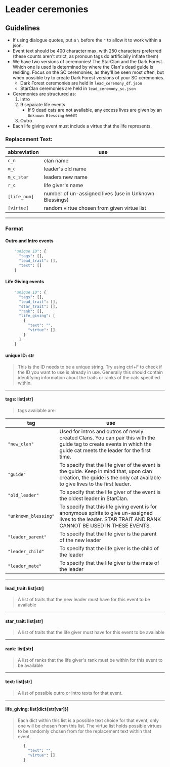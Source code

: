 # Leader ceremonies

## Guidelines
- If using dialogue quotes, put a `\` before the `"` to allow it to work within a json.
- Event text should be 400 character max, with 250 characters preferred (these counts aren't strict, as pronoun tags do artificially inflate them)
- We have two versions of ceremonies! The StarClan and the Dark Forest.  Which one is used is determined by where the Clan's dead guide is residing.  Focus on the SC ceremonies, as they'll be seen most often, but when possible try to create Dark Forest versions of your SC ceremonies.
  - Dark Forest ceremonies are held in `lead_ceremony_df.json`
  - StarClan ceremonies are held in `lead_ceremony_sc.json`
- Ceremonies are structured as:
  1. Intro
  2. 9 separate life events
      - If 9 dead cats are not available, any excess lives are given by an `Unknown Blessing` event
  3. Outro
- Each life giving event must include a virtue that the life represents.  

### Replacement Text:
| abbreviation | use                                                    |
|--------------|--------------------------------------------------------|
| `c_n`        | clan name                                              |
| `m_c`        | leader's old name                                      |
| `m_c_star`   | leaders new name                                       |
| `r_c`        | life giver's name                                      |
| `[life_num]` | number of un-assigned lives (use in Unknown Blessings) |
| `[virtue]`   | random virtue chosen from given virtue list            |

***
### Format

#### Outro and Intro events
```py
    "unique ID": {
      "tags": [],
      "lead_trait": [],
      "text": []
    }
```

#### Life Giving events

```py
    "unique ID": {
      "tags": [],
      "lead_trait": [],
      "star_trait": [],
      "rank": [],
      "life_giving": [
        {
          "text": "",
          "virtue": []
        }
      ]
    }
```

#### unique ID: str
> This is the ID needs to be a unique string. Try using ctrl+F to check if the ID you want to use is already in use.  Generally this should contain identifying information about the traits or ranks of the cats specified within.

***

#### tags: list[str]
> tags available are:

| tag                  | use                                                                                                                                                                      |
|----------------------|--------------------------------------------------------------------------------------------------------------------------------------------------------------------------|
| `"new_clan"`         | Used for intros and outros of newly created Clans. You can pair this with the guide tag to create events in which the guide cat meets the leader for the first time.     |
| `"guide"`            | To specify that the life giver of the event is the guide.  Keep in mind that, upon clan creation, the guide is the only cat available to give lives to the first leader. |
| `"old_leader"`       | To specify that the life giver of the event is the oldest leader in StarClan.                                                                                            |
| `"unknown_blessing"` | To specify that this life giving event is for anonymous spirits to give un-assigned lives to the leader.  STAR TRAIT AND RANK CANNOT BE USED IN THESE EVENTS.            |
| `"leader_parent"`    | To specify that the life giver is the parent of the new leader                                                                                                           |
| `"leader_child"`     | To specify that the life giver is the child of the leader                                                                                                                |
| `"leader_mate"`      | To specify that the life giver is the mate of the leader                                                                                                                 |

***

#### lead_trait: list[str]
> A list of traits that the new leader must have for this event to be available

***

#### star_trait: list[str]
> A list of traits that the life giver must have for this event to be available

***

#### rank: list[str]
> A list of ranks that the life giver's rank must be within for this event to be available

***

#### text: list[str]
> A list of possible outro or intro texts for that event. 

***

#### life_giving: list[dict{str[var]}]
> Each dict within this list is a possible text choice for that event, only one will be chosen from this list.  The virtue list holds possible virtues to be randomly chosen from for the replacement text within that event.
```py
        {
          "text": "",
          "virtue": []
        }
```
